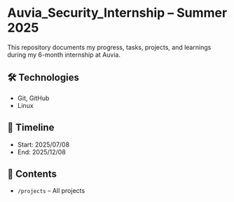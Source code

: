 # Auvia_Security_Internship – Summer 2025

This repository documents my progress, tasks, projects, and learnings during my 6-month internship at Auvia.

## 🛠️ Technologies
- Git, GitHub
- Linux


## 📅 Timeline
- Start: 2025/07/08
- End: 2025/12/08

## 📂 Contents
- `/projects` – All projects

